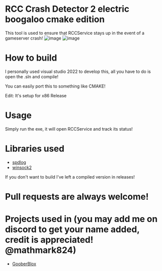 # RCC Crash Detector 2 electric boogaloo cmake edition
 This tool is used to ensure that RCCService stays up in the event of a gameserver crash!
![image](https://imgur.com/zFA4KUQ.png)
![image](https://imgur.com/wrZdyhW.png)

# How to build
I personally used visual studio 2022 to develop this, all you have to do is open the .sln and compile!

You can easily port this to something like CMAKE!

Edit: It's setup for x86 Release
# Usage
Simply run the exe, it will open RCCService and track its status!

# Libraries used

* [spdlog](https://github.com/gabime/spdlog)
* [winsock2](https://learn.microsoft.com/en-us/windows/win32/api/winsock2/)

If you don't want to build I've left a compiled version in releases!

# Pull requests are always welcome!

# Projects used in (you may add me on discord to get your name added, credit is appreciated! @mathmark824)

* [GooberBlox](https://goober.biz/register)


